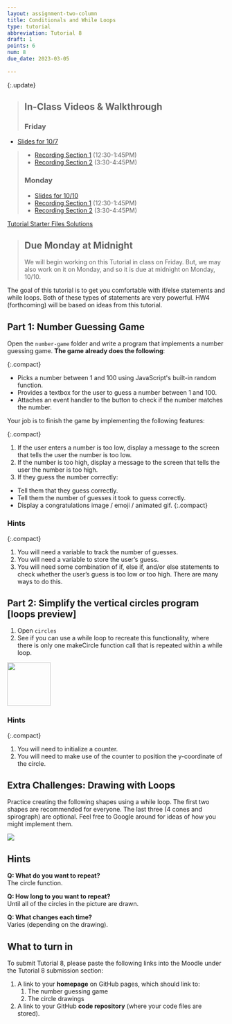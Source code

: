 ```yaml
---
layout: assignment-two-column
title: Conditionals and While Loops
type: tutorial
abbreviation: Tutorial 8
draft: 1
points: 6
num: 8
due_date: 2023-03-05
    
---
```


<style>
    blockquote.update {
        margin-top: 0;
        background-color: rgba(198, 236, 174, 0.5);
        border-color: rgb(148, 201, 169);
    }
    blockquote.update h2 {
        border-color: rgb(148, 201, 169);
    }
    blockquote.update a:hover {
        background-color: transparent;
    }
</style>

{:.update}
> ## In-Class Videos & Walkthrough
> ### Friday
* <a href="https://docs.google.com/presentation/d/1jEPGK2D80sn0hrLKi6V8Xwa560PR57aUeBRb488eOOw/edit?usp=sharing" target="_blank">Slides for 10/7</a>
> * <a href="https://drive.google.com/file/d/1mPOSJocsS15Ij1ePMDG8ZcSHqLgXAsvV/view?usp=sharing" target="_blank">Recording Section 1</a> (12:30-1:45PM)
> * <a href="https://drive.google.com/file/d/1mbDgtI1ww2VOT66wjoyQWTdRuMqU4v9D/view?usp=sharing" target="_blank">Recording Section 2</a> (3:30-4:45PM)
>
> ### Monday
> * <a href="https://docs.google.com/presentation/d/1KcgHgemtRKN1Vv-d_77gxkH5AmQinQ6KryhYldwrdNI/edit?usp=sharing" target="_blank">Slides for 10/10</a>
> * <a href="https://drive.google.com/file/d/1kopIRKwQwE9wz4wzBlqZFOh0thdsTKK4/view?usp=sharing" target="_blank">Recording Section 1</a> (12:30-1:45PM)
> * <a href="https://drive.google.com/file/d/15QyJ7oUP00M4j4bCm7oxFvX8d_9MKXEL/view?usp=sharing" target="_blank">Recording Section 2</a> (3:30-4:45PM)


<a class="nu-button" href="/spring2023/course-files/tutorials/tutorial08.zip" target="_blank">
    Tutorial Starter Files <i class="fas fa-download"></i>
</a> <a href="/spring2023/course-files/tutorials/tutorial08_answers.zip" class="button">Solutions <i class="fas fa-download"></i></a>

> ## Due Monday at Midnight
> We will begin working on this Tutorial in class on Friday. But, we may also work on it on Monday, and so it is due at midnight on Monday, 10/10.

The goal of this tutorial is to get you comfortable with if/else statements and while loops. Both of these types of statements are very powerful. HW4 (forthcoming) will be based on ideas from this tutorial.

## Part 1: Number Guessing Game
Open the `number-game` folder and write a program that implements a number guessing game. **The game already does the following**:

{:.compact}
* Picks a number between 1 and 100 using JavaScript's built-in random function.
* Provides a textbox for the user to guess a number between 1 and 100.
* Attaches an event handler to the button to check if the number matches the number.

Your job is to finish the game by implementing the following features:

{:.compact}
1. If the user enters a number is too low, display a message to the screen that tells the user the number is too low.
2. If the number is too high, display a message to the screen that tells the user the number is too high.
3. If they guess the number correctly:
  * Tell them that they guess correctly.
  * Tell them the number of guesses it took to guess correctly.
  * Display a congratulations image / emoji / animated gif.
  {:.compact}

### Hints

{:.compact}
1. You will need a variable to track the number of guesses.
1. You will need a variable to store the user’s guess.
1. You will need some combination of if, else if, and/or else statements to check whether the user’s guess is too low or too high. There are many ways to do this.


## Part 2: Simplify the vertical circles program [loops preview]
1. Open `circles` 
2. See if you can use a while loop to recreate this functionality, where there is only one makeCircle function call that is repeated within a while loop.

<img class="frame" style="width: 100px;" src="/spring2023/assets/images/tutorials/tutorial08/vertical_circles.png" />

### Hints

{:.compact}
1. You will need to initialize a counter.
2. You will need to make use of the counter to position the y-coordinate of the circle.


## Extra Challenges: Drawing with Loops
Practice creating the following shapes using a while loop. The first two shapes are recommended for everyone. The last three (4 cones and spirograph) are optional. Feel free to Google around for ideas of how you might implement them.

<img class="med-lg center frame" src="/spring2023/assets/images/tutorials/tutorial08/shapes.png" />

## Hints
**Q: What do you want to repeat?**<br>The circle function.

**Q: How long to you want to repeat?**<br>Until all of the circles in the picture are drawn.

**Q: What changes each time?**<br>Varies (depending on the drawing).


## What to turn in 
To submit Tutorial 8, please paste the following links into the Moodle under the Tutorial 8 submission section:

1. A link to your **homepage** on GitHub pages, which should link to:
    1. The number guessing game
    2. The circle drawings
2. A link to your GitHub **code repository** (where your code files are stored).
